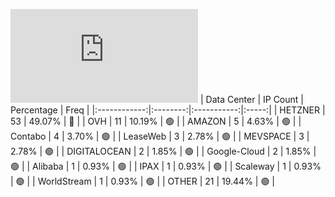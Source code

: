![Diagramm](https://github.com/obajay/StateSync-snapshots/blob/main/Projects/Dymension/1/README.md)
| Data Center | IP Count | Percentage | Freq |
|:------------:|:--------:|:-----------:|:-----:|
| HETZNER | 53 | 49.07% | 🔴 |
| OVH | 11 | 10.19% | 🟢 |
| AMAZON | 5 | 4.63% | 🟢 |
| Contabo | 4 | 3.70% | 🟢 |
| LeaseWeb | 3 | 2.78% | 🟢 |
| MEVSPACE | 3 | 2.78% | 🟢 |
| DIGITALOCEAN | 2 | 1.85% | 🟢 |
| Google-Cloud | 2 | 1.85% | 🟢 |
| Alibaba | 1 | 0.93% | 🟢 |
| IPAX | 1 | 0.93% | 🟢 |
| Scaleway | 1 | 0.93% | 🟢 |
| WorldStream | 1 | 0.93% | 🟢 |
| OTHER | 21 | 19.44% | 🟢 |